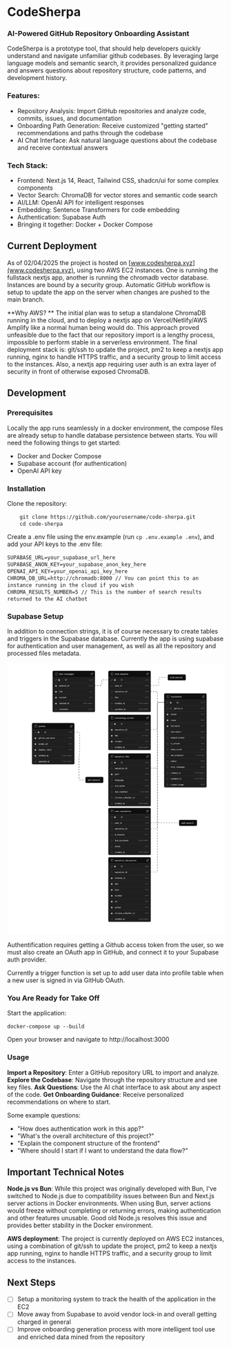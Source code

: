 # CodeSherpa

### AI-Powered GitHub Repository Onboarding Assistant

CodeSherpa is a prototype tool, that should help developers quickly understand and navigate unfamiliar github codebases. By leveraging large language models and semantic search, it provides personalized guidance and answers questions about repository structure, code patterns, and development history.

### Features:

- Repository Analysis: Import GitHub repositories and analyze code, commits, issues, and documentation
- Onboarding Path Generation: Receive customized "getting started" recommendations and paths through the codebase
- AI Chat Interface: Ask natural language questions about the codebase and receive contextual answers

### Tech Stack:

- Frontend: Next.js 14, React, Tailwind CSS, shadcn/ui for some complex components
- Vector Search: ChromaDB for vector stores and semantic code search
- AI/LLM: OpenAI API for intelligent responses
- Embedding: Sentence Transformers for code embedding
- Authentication: Supabase Auth
- Bringing it together: Docker + Docker Compose

## Current Deployment

As of 02/04/2025 the project is hosted on [www.codesherpa.xyz](www.codesherpa.xyz), using two AWS EC2 instances. One is running the fullstack nextjs app, another is running the chromadb vector database. Instances are bound by a security group. Automatic GitHub workflow is setup to update the app on the server when changes are pushed to the main branch.

**Why AWS? ** The initial plan was to setup a standalone ChromaDB running in the cloud, and to deploy a nextjs app on Vercel/Netlify/AWS Amplify like a normal human being would do. This approach proved unfeasible due to the fact that our repository import is a lengthy process, impossible to perform stable in a serverless environment. The final deployment stack is: git/ssh to update the project, pm2 to keep a nextjs app running, nginx to handle HTTPS traffic, and a security group to limit access to the instances. Also, a nextjs app requiring user auth is an extra layer of security in front of otherwise exposed ChromaDB.

## Development

### Prerequisites

Locally the app runs seamlessly in a docker environment, the compose files are already setup to handle database persistence between starts. You will need the following things to get started:

- Docker and Docker Compose
- Supabase account (for authentication)
- OpenAI API key

### Installation

Clone the repository:

```shell
    git clone https://github.com/yourusername/code-sherpa.git
    cd code-sherpa
```

Create a .env file using the env.example (run `cp .env.example .env`), and add your API keys to the .env file:

```env
SUPABASE_URL=your_supabase_url_here
SUPABASE_ANON_KEY=your_supabase_anon_key_here
OPENAI_API_KEY=your_openai_api_key_here
CHROMA_DB_URL=http://chromadb:8000 // You can point this to an instance running in the cloud if you wish
CHROMA_RESULTS_NUMBER=5 // This is the number of search results returned to the AI chatbot
```

### Supabase Setup

In addition to connection strings, it is of course necessary to create tables and triggers in the Supabase database. Currently the app is using supabase for authentication and user management, as well as all the repository and processed files metadata.

![image info](./docs/supabase-schema-cequrbhyjgljrocnhcbv.png)

Authentification requires getting a Github access token from the user, so we must also create an OAuth app in GitHub, and connect it to your Supabase auth provider.

Currently a trigger function is set up to add user data into profile table when a new user is signed in via GitHub OAuth.

### You Are Ready for Take Off

Start the application:

```shell
docker-compose up --build
```

Open your browser and navigate to http://localhost:3000

### Usage

**Import a Repository**: Enter a GitHub repository URL to import and analyze.
**Explore the Codebase**: Navigate through the repository structure and see key files.
**Ask Questions**: Use the AI chat interface to ask about any aspect of the code.
**Get Onboarding Guidance**: Receive personalized recommendations on where to start.

Some example questions:

- "How does authentication work in this app?"
- "What's the overall architecture of this project?"
- "Explain the component structure of the frontend"
- "Where should I start if I want to understand the data flow?"

## Important Technical Notes

**Node.js vs Bun**: While this project was originally developed with Bun, I've switched to Node.js due to compatibility issues between Bun and Next.js server actions in Docker environments. When using Bun, server actions would freeze without completing or returning errors, making authentication and other features unusable. Good old Node.js resolves this issue and provides better stability in the Docker environment.

**AWS deployment**: The project is currently deployed on AWS EC2 instances, using a combination of git/ssh to update the project, pm2 to keep a nextjs app running, nginx to handle HTTPS traffic, and a security group to limit access to the instances.

## Next Steps

- [ ] Setup a monitoring system to track the health of the application in the EC2
- [ ] Move away from Supabase to avoid vendor lock-in and overall getting charged in general
- [ ] Improve onboarding generation process with more intelligent tool use and enriched data mined from the repository
